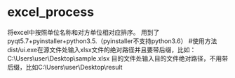 # excel_process
将excel中按照单位名称和对方单位相对应排序。
用到了pyqt5.7+pyinstaller+python3.5.（pyinstaller不支持python3.6）
#使用方法
dist/ui.exe在源文件处输入xlsx文件的绝对路径并且要带后缀，比如：C:\Users\user\Desktop\sample.xlsx
目的文件处输入目的文件绝对路径，不用带后缀，比如C:\Users\user\Desktop\result
